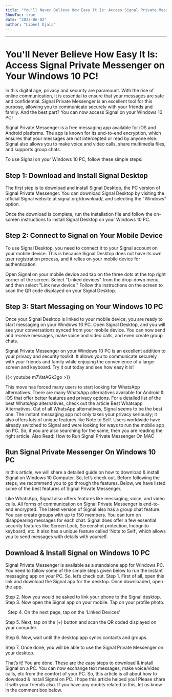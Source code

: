 ```yaml
---
title: "You'll Never Believe How Easy It Is: Access Signal Private Messenger on Your Windows 10 PC!"
ShowToc: true 
date: "2023-06-02"
author: "Lionel Ojala"
---
```

*****
# You'll Never Believe How Easy It Is: Access Signal Private Messenger on Your Windows 10 PC!

In this digital age, privacy and security are paramount. With the rise of online communication, it is essential to ensure that your messages are safe and confidential. Signal Private Messenger is an excellent tool for this purpose, allowing you to communicate securely with your friends and family. And the best part? You can now access Signal on your Windows 10 PC!

Signal Private Messenger is a free messaging app available for iOS and Android platforms. The app is known for its end-to-end encryption, which ensures that your messages are not intercepted or read by anyone else. Signal also allows you to make voice and video calls, share multimedia files, and supports group chats.

To use Signal on your Windows 10 PC, follow these simple steps:

## Step 1: Download and Install Signal Desktop

The first step is to download and install Signal Desktop, the PC version of Signal Private Messenger. You can download Signal Desktop by visiting the official Signal website at signal.org/download/, and selecting the "Windows" option.

Once the download is complete, run the installation file and follow the on-screen instructions to install Signal Desktop on your Windows 10 PC.

## Step 2: Connect to Signal on Your Mobile Device

To use Signal Desktop, you need to connect it to your Signal account on your mobile device. This is because Signal Desktop does not have its own user registration process, and it relies on your mobile device for authentication.

Open Signal on your mobile device and tap on the three dots at the top right corner of the screen. Select "Linked devices" from the drop-down menu, and then select "Link new device." Follow the instructions on the screen to scan the QR code displayed on your Signal Desktop.

## Step 3: Start Messaging on Your Windows 10 PC

Once your Signal Desktop is linked to your mobile device, you are ready to start messaging on your Windows 10 PC. Open Signal Desktop, and you will see your conversations synced from your mobile device. You can now send and receive messages, make voice and video calls, and even create group chats.

Signal Private Messenger on your Windows 10 PC is an excellent addition to your privacy and security toolkit. It allows you to communicate securely with your friends and family while enjoying the convenience of a larger screen and keyboard. Try it out today and see how easy it is!

{{< youtube m7VatAGk3go >}} 



This move has forced many users to start looking for WhatsApp alternatives. There are many WhatsApp alternatives available for Android & iOS that offer better features and privacy options. For a detailed list of the best WhatsApp alternatives, check out the article Best Whatsapp Alternatives.
Out of all WhatsApp alternatives, Signal seems to be the best one. The instant messaging app not only takes your privacy seriously; it also offers lots of unique features like Note to Self.
Users worldwide have already switched to Signal and were looking for ways to run the mobile app on PC. So, if you are also searching for the same, then you are reading the right article.
Also Read: How to Run Signal Private Messenger On MAC

 
## Run Signal Private Messenger On Windows 10 PC



In this article, we will share a detailed guide on how to download & install Signal on Windows 10 Computer. So, let’s check out.
Before following the steps, we recommend you to go through the features. Below, we have listed some of the best features of Signal Private Messenger.

 

Like WhatsApp, Signal also offers features like messaging, voice, and video calls.
All forms of communication on Signal Private Messenger is end-to-end encrypted.
The latest version of Signal also has a group chat feature.
You can create groups with up to 150 members.
You can turn on disappearing messages for each chat.
Signal does offer a few essential security features like Screen Lock, Screenshot protection, Incognito keyboard, etc.
It also has a unique feature called ‘Note to Self’, which allows you to send messages with details with yourself.

 
## Download & Install Signal on Windows 10 PC


Signal Private Messenger is available as a standalone app for Windows PC. You need to follow some of the simple steps given below to run the instant messaging app on your PC. So, let’s check out.
Step 1. First of all, open this link and download the Signal app for the desktop. Once downloaded, open the app.

Step 2. Now you would be asked to link your phone to the Signal desktop.
Step 3. Now open the Signal app on your mobile. Tap on your profile photo.

 
Step 4. On the next page, tap on the ‘Linked Devices’

Step 5. Next, tap on the (+) button and scan the QR coded displayed on your computer.

Step 6. Now, wait until the desktop app syncs contacts and groups.

Step 7. Once done, you will be able to use the Signal Private Messenger on your desktop.

That’s it! You are done. These are the easy steps to download & install Signal on a PC. You can now exchange text messages, make voice/video calls, etc from the comfort of your PC.
So, this article is all about how to download & install Signal on PC. I hope this article helped you! Please share it with your friends also. If you have any doubts related to this, let us know in the comment box below.





